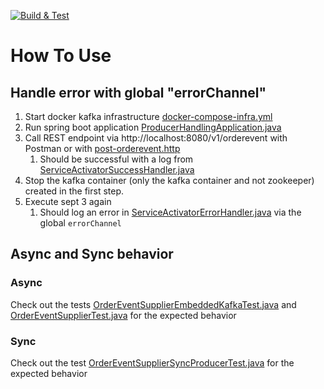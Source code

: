 [![Build & Test](https://github.com/slPerryRhodan/kafka-spring-cloud-stream-examples/actions/workflows/producer-handling.yml/badge.svg?branch=main)](https://github.com/slPerryRhodan/kafka-spring-cloud-stream-examples/actions/workflows/producer-handling.yml)
# How To Use

## Handle error with global "errorChannel"
1. Start docker kafka infrastructure [docker-compose-infra.yml](docker-compose-infra.yml)
2. Run spring boot application [ProducerHandlingApplication.java](src/main/java/org/mykafka/producerhandling/ProducerHandlingApplication.java)
3. Call REST endpoint via http://localhost:8080/v1/orderevent with Postman or with [post-orderevent.http](request-collection/post-orderevent.http)
   1. Should be successful with a log from [ServiceActivatorSuccessHandler.java](src/main/java/org/mykafka/producerhandling/event/successhandler/ServiceActivatorSuccessHandler.java)
4. Stop the kafka container (only the kafka container and not zookeeper) created in the first step.
5. Execute sept 3 again
   1. Should log an error in [ServiceActivatorErrorHandler.java](src/main/java/org/mykafka/producerhandling/event/errorhandler/ServiceActivatorErrorHandler.java) via the global ```errorChannel```

## Async and Sync behavior
### Async
Check out the tests [OrderEventSupplierEmbeddedKafkaTest.java](src/test/java/org/mykafka/producerhandling/event/OrderEventSupplierEmbeddedKafkaTest.java) and [OrderEventSupplierTest.java](src/test/java/org/mykafka/producerhandling/event/OrderEventSupplierTest.java)
for the expected behavior
### Sync
Check out the test [OrderEventSupplierSyncProducerTest.java](src/test/java/org/mykafka/producerhandling/event/OrderEventSupplierSyncProducerTest.java)
for the expected behavior